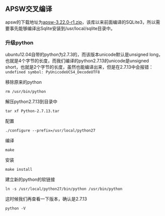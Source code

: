 ## APSW交叉编译

apsw的下载地址为[apsw-3.22.0-r1.zip](https://github.com/rogerbinns/apsw/releases/download/3.22.0-r1/apsw-3.22.0-r1.zip)，该库以来前面编译的SQLite3，所以需要事先能够编译出Sqlite安装到/usr/local/sqlite目录中。

### 升级python

ubuntu12.04自带的python为2.7.3的，而该版本unicode默认是unsigned long，也就是4个字节的长度，而我们编译的python2.7.13的unicode是unsigned short，也就是2个字节的长度，虽然也能编译出来，但是在2.7.13中会报错：`undefined symbol: PyUnicodeUCS4_DecodeUTF8`

移除原来的python

```
rm /usr/bin/python
```

解压python2.7.13到目录中

```
tar xf Python-2.7.13.tar
```

配置

```
./configure --prefix=/usr/local/python27
```

编译

```
make
```

安装

```
make install
```

建立新的python的软链接

```
ln -s /usr/local/python27/bin/python /usr/bin/python
```

这时候我们再查看一下版本，确认是2.7.13

```
python -V
```



